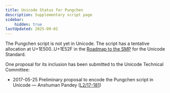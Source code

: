 ```yaml
---
title: Unicode Status for Pungchen
description: Supplementary script page
sidebar:
    hidden: true
lastUpdated: 2025-09-02
---
```


The Pungchen script is not yet in Unicode. The script has a tentative allocation at U+1E500..U+1E52F in the [Roadmap to the SMP](http://www.unicode.org/roadmaps/smp/) for the Unicode Standard. 

One proposal for its inclusion has been submitted to the Unicode Technical Committee:

- 2017-05-25 Preliminary proposal to encode the Pungchen script in Unicode — Anshuman Pandey ([L2/17-181](http://www.unicode.org/cgi-bin/GetMatchingDocs.pl?L2/17-181))

[comment]: # (end of intro)

[comment]: # (start of blocks)



[comment]: # (end of blocks)

[comment]: # (start of chars)



[comment]: # (end of chars)

[comment]: # (start of rest)


